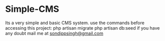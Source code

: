 # Simple-CMS
Its a very simple and basic CMS system.
use the commands before accessing this project:
    php artisan migrate
    php artisan db:seed
if you have any doubt mail me at sondippsingh@gmail.com
